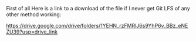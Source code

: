 First of all Here is a link to a download of the file if I never get Git LFS of any other method working:

https://drive.google.com/drive/folders/1YEHN_rzFMRlJ6s9YhP6v_BBz_eNEZU39?usp=drive_link
